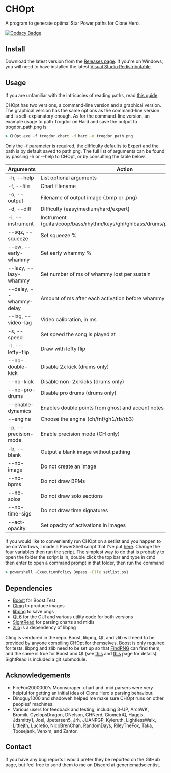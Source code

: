 # CHOpt

A program to generate optimal Star Power paths for Clone Hero.

[![Codacy Badge](https://app.codacy.com/project/badge/Grade/3e82e23473fc48779a486d9099d52e21)](https://app.codacy.com/gh/GenericMadScientist/CHOpt/dashboard?utm_source=gh&utm_medium=referral&utm_content=&utm_campaign=Badge_grade)

## Install

Download the latest version from the [Releases page](../../releases). If you're
on Windows, you will need to have installed the latest
[Visual Studio Redistributable](https://aka.ms/vs/17/release/vc_redist.x64.exe).

## Usage

If you are unfamiliar with the intricacies of reading paths, read
[this guide](misc/How-to-read-paths.md).

CHOpt has two versions, a command-line version and a graphical version. The
graphical version has the same options as the command-line version and is
self-explanatory enough. As for the command-line version, an example usage to
path Trogdor on Hard and save the output to trogdor_path.png is

```bat
> CHOpt.exe -f trogdor.chart -d hard -o trogdor_path.png
```

Only the -f parameter is required, the difficulty defaults to Expert and the
path is by default saved to path.png. The full list of arguments can be found
by passing -h or --help to CHOpt, or by consulting the table below.

| Arguments               | Action                                                                        |
| ----------------------- | ----------------------------------------------------------------------------- |
| -h, --help              | List optional arguments                                                       |
| -f, --file              | Chart filename                                                                |
| -o, --output            | Filename of output image (.bmp or .png)                                       |
| -d, --diff              | Difficulty (easy/medium/hard/expert)                                          |
| -i, --instrument        | Instrument (guitar/coop/bass/rhythm/keys/ghl/ghlbass/drums/proguitar/probass) |
| --sqz, --squeeze        | Set squeeze %                                                                 |
| --ew, --early-whammy    | Set early whammy %                                                            |
| --lazy, --lazy-whammy   | Set number of ms of whammy lost per sustain                                   |
| --delay, --whammy-delay | Amount of ms after each activation before whammy can be obtained              |
| --lag, --video-lag      | Video calibration, in ms                                                      |
| -s, --speed             | Set speed the song is played at                                               |
| -l, --lefty-flip        | Draw with lefty flip                                                          |
| --no-double-kick        | Disable 2x kick (drums only)                                                  |
| --no-kick               | Disable non-2x kicks (drums only)                                             |
| --no-pro-drums          | Disable pro drums (drums only)                                                |
| --enable-dynamics       | Enables double points from ghost and accent notes (drums only)                |
| --engine                | Choose the engine (ch/fnf/gh1/rb/rb3)                                         |
| -p, --precision-mode    | Enable precision mode (CH only)                                               |
| -b, --blank             | Output a blank image without pathing                                          |
| --no-image              | Do not create an image                                                        |
| --no-bpms               | Do not draw BPMs                                                              |
| --no-solos              | Do not draw solo sections                                                     |
| --no-time-sigs          | Do not draw time signatures                                                   |
| --act-opacity           | Set opacity of activations in images                                          |

If you would like to conveniently run CHOpt on a setlist and you happen to be
on Windows, I made a PowerShell script that I've put [here](misc/setlist.ps1).
Change the four variables then run the script. The simplest way to do that is
probably to open the folder the script is in, double click the top bar and type
in cmd then enter to open a command prompt in that folder, then run the command

```bat
> powershell -ExecutionPolicy Bypass -File setlist.ps1
```

## Dependencies

* [Boost](https://www.boost.org) for Boost.Test
* [CImg](https://cimg.eu) to produce images
* [libpng](http://libpng.org/pub/png/libpng.html) to save pngs
* [Qt 6](https://www.qt.io) for the GUI and various utility code for both
versions
* [SightRead](https://github.com/GenericMadScientist/SightRead) for parsing
charts and midis
* [zlib](https://zlib.net) is a dependency of libpng

CImg is vendored in the repo. Boost, libpng, Qt, and zlib will need to be
provided by anyone compiling CHOpt for themselves. Boost is only required for
tests. libpng and zlib need to be set up so that
[FindPNG](https://cmake.org/cmake/help/latest/module/FindPNG.html) can find
them, and the same is true for Boost and Qt (see
[this](https://cmake.org/cmake/help/latest/module/FindBoost.html) and
[this](https://cmake.org/cmake/help/latest/manual/cmake-qt.7.html) page for
details). SightRead is included a git submodule.

## Acknowledgements

* FireFox2000000's Moonscraper .chart and .mid parsers were very helpful for
getting an initial idea of Clone Hero's parsing behaviour.
* Dinoguy1000 and shadoweh helped me make sure CHOpt runs on other peoples'
machines.
* Various users for feedback and testing, including 3-UP, ArchWK, Bromik,
CyclopsDragon, DNelson, GHNerd, GiometriQ, Haggis, Jdsmitty1, Joel, Jpetersen5,
Jrh, JUANPGP, Kyleruth, LightlessWalk, Littlejth, Lucretio, NicoBrenChan,
RandomDays, RileyTheFox, Taka, Tposejank, Venxm, and Zantor.

## Contact

If you have any bug reports I would prefer they be reported on the GitHub page,
but feel free to send them to me on Discord at genericmadscientist.
